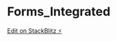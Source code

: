 # Forms_Integrated

[Edit on StackBlitz ⚡️](https://stackblitz.com/edit/angular-layout-and-routing-pbr1si)